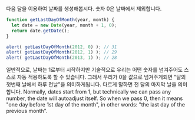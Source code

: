 다음 달을 이용하여 날짜를 생성해봅시다. 숫자 0은 날짜에서 제외합니다.
```js 실행 데모
function getLastDayOfMonth(year, month) {
  let date = new Date(year, month + 1, 0);
  return date.getDate();
}

alert( getLastDayOfMonth(2012, 0) ); // 31
alert( getLastDayOfMonth(2012, 1) ); // 29
alert( getLastDayOfMonth(2013, 1) ); // 28
```

일반적으로, 날짜는 1로부터 시작하지만 기술적으로 우리는 어떤 숫자를 넘겨주어도 스스로 자동 적용하도록 할 수 있습니다. 그래서 우리가 0을 값으로 넘겨주게되면 "달의 첫번째 날에서 하루 전날"을 의미하게됩니다. 다르게 말하면 전 달의 마지막 날을 의미합니다.
Normally, dates start from 1, but technically we can pass any number, the date will autoadjust itself. So when we pass 0, then it means "one day before 1st day of the month", in other words: "the last day of the previous month".
